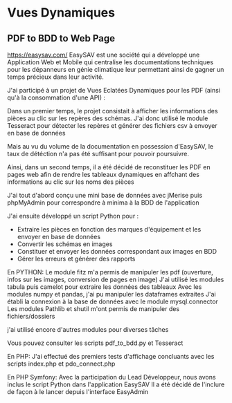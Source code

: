 # Vues Dynamiques
## PDF to BDD to Web Page

https://easysav.com/
EasySAV est une société qui a développé une Application Web et Mobile
qui centralise les documentations techniques pour les dépanneurs en génie climatique 
leur permettant ainsi de gagner un temps précieux dans leur activité. 

J'ai participé à un projet de Vues Eclatées Dynamiques pour les PDF
(ainsi qu'à la consommation d'une API) :

Dans un premier temps, le projet consistait à afficher les informations des pièces
au clic sur les repères des schémas. J'ai donc utilisé le module Tesseract 
pour détecter les repères et générer des fichiers csv à envoyer en base de données

Mais au vu du volume de la documentation en possession d'EasySAV,
le taux de détéction n'a pas été suffisant pour pouvoir poursuivre.

Ainsi, dans un second temps, il a été décidé de reconstituer les PDF en pages web 
afin de rendre les tableaux dynamiques en affchant des informations au clic sur les noms des pièces

J'ai tout d'abord conçu une mini base de données avec jMerise puis phpMyAdmin
pour correspondre à minima à la BDD de l'application

J'ai ensuite développé un script Python pour :
- Extraire les pièces en fonction des marques d'équipement et les envoyer en base de données
- Convertir les schémas en images
- Constituer et envoyer les données correspondant aux images en BDD
- Gérer les erreurs et générer des rapports

En PYTHON:
Le module fitz m'a permis de manipuler les pdf (ouverture, infos sur les images, conversion de pages en image)
J'ai utilisé les modules tabula puis camelot pour extraire les données des tableaux
Avec les modules numpy et pandas, j'ai pu manipuler les dataframes extraites
J'ai établi la connexion à la base de données avec le module mysql.connector
Les modules Pathlib et shutil m'ont permis de manipuler des fichiers/dossiers 

j'ai utilisé encore d'autres modules pour diverses tâches

Vous pouvez consulter les scripts pdf_to_bdd.py et Tesseract

En PHP:
J'ai effectué des premiers tests d'affichage concluants
avec les scripts index.php et pdo_connect.php

En PHP Symfony:
Avec la participation du Lead Développeur,
nous avons inclus le script Python dans l'application EasySAV
Il a été décidé de l'inclure de façon à le lancer depuis l'interface EasyAdmin





